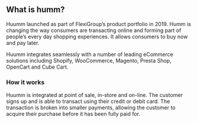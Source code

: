 ## What is humm?
Huumm launched as part of FlexiGroup’s product portfolio in 2019. Humm is changing the way consumers are transacting online and forming part of people’s every day shopping experiences. It allows consumers to buy now and pay later. 

Huumm integrates seamlessly with a number of leading eCommerce solutions including Shopify, WooCommerce, Magento, Presta Shop, OpenCart and Cube Cart.

### How it works 
Huumm is integrated at point of sale, in-store and on-line. The customer signs up and is able to transact using their credit or debit card. The transaction is broken into smaller payments, allowing the customer to acquire their purchase before it has been fully paid for.
